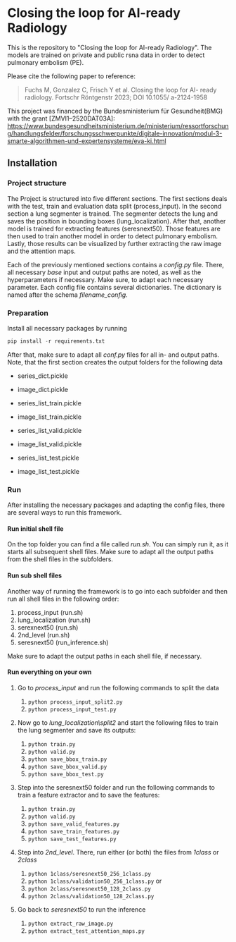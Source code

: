# Closing the loop for AI-ready Radiology
This is the repository to "Closing the loop for AI-ready Radiology". 
The models are trained on private and public rsna data in order to detect pulmonary embolism (PE).

Please cite the following paper to reference:
>Fuchs M, Gonzalez C, Frisch Y et al. Closing the loop for AI-
ready radiology. Fortschr Röntgenstr 2023; DOI 10.1055/
a-2124-1958

This project was financed by the Bundesministerium für Gesundheit(BMG) with the grant [ZMVI1–2520DAT03A]:
https://www.bundesgesundheitsministerium.de/ministerium/ressortforschung/handlungsfelder/forschungsschwerpunkte/digitale-innovation/modul-3-smarte-algorithmen-und-expertensysteme/eva-ki.html

## Installation 
### Project structure
The Project is structured into five different sections.
The first sections deals with the test, train and evaluation data split (process_input). In the second section a lung segmenter is trained. The segmenter detects the lung and saves the position in bounding boxes (lung_localization). After that, another model is trained for extracting features (seresnext50). Those features are then used to train another model in order to detect pulmonary embolism. Lastly, those results can be visualized by further extracting the raw image and the attention maps.

Each of the previously mentioned sections contains a *config.py* file. There, all necessary *base* input and output paths are noted, as well as the hyperparameters if necessary. Make sure, to adapt each necessary parameter. Each config file contains several dictionaries. The dictionary is named after the schema *filename_config*.

### Preparation
Install all necessary packages by running
```python 
pip install -r requirements.txt 
```
After that, make sure to adapt all *conf.py* files for all in- and output paths.
Note, that the first section creates the output folders for the following data

- series_dict.pickle
- image_dict.pickle

- series_list_train.pickle
- image_list_train.pickle

- series_list_valid.pickle
- image_list_valid.pickle

- series_list_test.pickle
- image_list_test.pickle

### Run
After installing the necessary packages and adapting the config files, there are several ways to run this framework. 

#### Run initial shell file
On the top folder you can find a file called *run.sh*. You can simply run it, as it starts all subsequent shell files. 
Make sure to adapt all the output paths from the shell files in the subfolders.

#### Run sub shell files
Another way of running the framework is to go into each subfolder and then run all shell files in the following order:

1. process_input (run.sh)
2. lung_localization (run.sh)
3. serexnext50 (run.sh)
4. 2nd_level (run.sh)
5. seresnext50 (run_inference.sh)

Make sure to adapt the output paths in each shell file, if necessary.
#### Run everything on your own

1. Go to *process_input* and run the following commands to split the data
    1. ```python process_input_split2.py```
    2. ```python process_input_test.py```
2. Now go to *lung_localization\split2* and start the following files to train the lung segmenter and save its outputs:
    1. ```python train.py```
    2. ```python valid.py```
    3. ```python save_bbox_train.py```
    4. ```python save_bbox_valid.py```
    5. ```python save_bbox_test.py ```
3. Step into the seresnext50 folder and run the following commands to train a feature extractor and to save the features:
    1. ```python train.py```
    2. ```python valid.py ```
    3. ```python save_valid_features.py```
    4. ```python save_train_features.py```
    5. ```python save_test_features.py ```
4. Step into *2nd_level*. There, run either (or both) the files from *1class* or *2class*
    
    1. ```python 1class/seresnext50_256_1class.py```
    2. ```python 1class/validation50_256_1class.py```
    or 
    1. ```python 2class/seresnext50_128_2class.py```
    2. ```python 2class/validation50_128_2class.py```

5.  Go back to *seresnext50* to run the inference
    1. ```python extract_raw_image.py```
    2. ```python extract_test_attention_maps.py```
